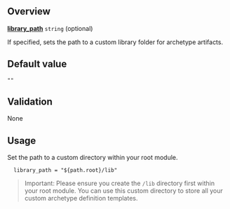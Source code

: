 ## Overview

[**library_path**](#overview) `string` (optional)

If specified, sets the path to a custom library folder for archetype artifacts.

## Default value

`""`

## Validation

None

## Usage

Set the path to a custom directory within your root module.

```hcl
  library_path = "${path.root}/lib"
```

> Important: Please ensure you create the `/lib` directory first within your root module. You can use this custom directory to store all your custom archetype definition templates.

> [//]: # "************************"
> [//]: # "INSERT LINK LABELS BELOW"
> [//]: # "************************"
> [this_page]: # "Link for the current page."
